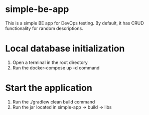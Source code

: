 # simple-be-app
This is a simple BE app for DevOps testing.
By default, it has CRUD functionality for random descriptions.

# Local database initialization
1. Open a terminal in the root directory
2. Run the docker-compose up -d command

# Start the application
1. Run the ./gradlew clean build command
2. Run the jar located in simple-app -> build -> libs
